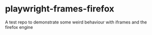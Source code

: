 # playwright-frames-firefox
A test repo to demonstrate some weird behaviour with iframes and the firefox engine
